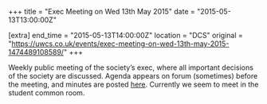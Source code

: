 +++
title = "Exec Meeting on Wed 13th May 2015"
date = "2015-05-13T13:00:00Z"

[extra]
end_time = "2015-05-13T14:00:00Z"
location = "DCS"
original = "https://uwcs.co.uk/events/exec-meeting-on-wed-13th-may-2015-1474489108589/"
+++

Weekly public meeting of the society’s exec, where all important decisions of the society are discussed. Agenda appears on forum (sometimes) before the meeting, and minutes are posted [here](https://uwcs.co.uk/minutes/). Currently we seem to meet in the student common room.

